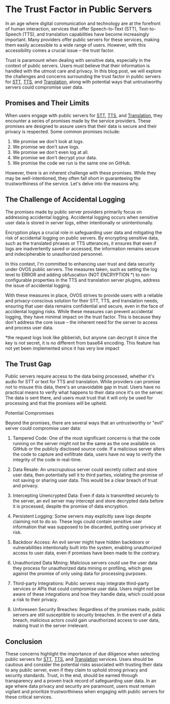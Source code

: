 # The Trust Factor in Public Servers

In an age where digital communication and technology are at the forefront of human interaction, services that offer Speech-to-Text (STT), Text-to-Speech (TTS), and translation capabilities have become increasingly important. 
Many providers offer public servers for these services, making them easily accessible to a wide range of users. 
However, with this accessibility comes a crucial issue – the trust factor.

Trust is paramount when dealing with sensitive data, especially in the context of public servers. Users must believe that their information is handled with the utmost care and privacy. 
In this blog post, we will explore the challenges and concerns surrounding the trust factor in public servers for [STT](https://github.com/OpenVoiceOS/ovos-stt-http-server), [TTS](https://github.com/OpenVoiceOS/ovos-tts-server), and [Translation](https://github.com/OpenVoiceOS/ovos-translate-server), along with potential ways that untrustworthy servers could compromise user data.

## Promises and Their Limits

When users engage with public servers for [STT](https://github.com/OpenVoiceOS/ovos-stt-http-server), [TTS](https://github.com/OpenVoiceOS/ovos-tts-server), and [Translation](https://github.com/OpenVoiceOS/ovos-translate-server), they encounter a series of promises made by the service providers. 
These promises are designed to assure users that their data is secure and their privacy is respected. Some common promises include:

1. We promise we don't look at logs.
2. We promise we don't save logs.
3. We promise we don't even log at all.
4. We promise we don't decrypt your data.
5. We promise the code we run is the same one on GitHub.

However, there is an inherent challenge with these promises. 
While they may be well-intentioned, they often fall short in guaranteeing the trustworthiness of the service. Let's delve into the reasons why.

## The Challenge of Accidental Logging

The promises made by public server providers primarily focus on addressing accidental logging. Accidental logging occurs when sensitive user data is stored in server logs, either intentionally or unintentionally.

Encryption plays a crucial role in safeguarding user data and mitigating the risk of accidental logging on public servers. 
By encrypting sensitive data, such as the translated phrases or TTS utterances, it ensures that even if logs are inadvertently saved or accessed, the information remains secure and indecipherable to unauthorized personnel. 

In this context, I'm committed to enhancing user trust and data security under OVOS public servers. 
The measures taken, such as setting the log level to ERROR and adding obfuscation (NOT ENCRYPTION *) to non-configurable properties in the TTS and translation server plugins, address the issue of accidental logging.  

With these measures in place, OVOS strives to provide users with a reliable and privacy-conscious solution for their STT, TTS, and translation needs, ensuring that user data remains confidential and secure, even in the face of accidental logging risks.
While these measures can prevent accidental logging, they have minimal impact on the trust factor. This is because they don't address the core issue – the inherent need for the server to access and process user data.

*the request logs look like gibberish, but anyone can decrypt it since the key is not secret, it is no different from base64 encoding. This feature has not yet been implemented since it has very low impact

## The Trust Gap

Public servers require access to the data being processed, whether it's audio for STT or text for TTS and translation. 
While providers can promise not to misuse this data, there's an unavoidable gap in trust. 
Users have no practical means to verify what happens to their data once it's on the server. 
The data is sent there, and users must trust that it will only be used for processing and that the promises will be upheld.

Potential Compromises

Beyond the promises, there are several ways that an untrustworthy or "evil" server could compromise user data:

1. Tampered Code: One of the most significant concerns is that the code running on the server might not be the same as the one available on GitHub or the publicly disclosed source code. If a malicious server alters the code to capture and exfiltrate data, users have no way to verify the integrity of the code in real-time.

2. Data Resale: An unscrupulous server could secretly collect and store user data, then potentially sell it to third parties, violating the promise of not saving or sharing user data. This would be a clear breach of trust and privacy.

3. Intercepting Unencrypted Data: Even if data is transmitted securely to the server, an evil server may intercept and store decrypted data before it is processed, despite the promise of data encryption.

4. Persistent Logging: Some servers may explicitly save logs despite claiming not to do so. These logs could contain sensitive user information that was supposed to be discarded, putting user privacy at risk.

5. Backdoor Access: An evil server might have hidden backdoors or vulnerabilities intentionally built into the system, enabling unauthorized access to user data, even if promises have been made to the contrary.

6. Unauthorized Data Mining: Malicious servers could use the user data they process for unauthorized data mining or profiling, which goes against the promise of only using data for processing purposes.

7. Third-party Integrations: Public servers may integrate third-party services or APIs that could compromise user data. Users might not be aware of these integrations and how they handle data, which could pose a risk to their privacy.

8. Unforeseen Security Breaches: Regardless of the promises made, public servers are still susceptible to security breaches. In the event of a data breach, malicious actors could gain unauthorized access to user data, making trust in the server irrelevant.

## Conclusion

These concerns highlight the importance of due diligence when selecting public servers for [STT](https://github.com/OpenVoiceOS/ovos-stt-http-server), [TTS](https://github.com/OpenVoiceOS/ovos-tts-server), and [Translation](https://github.com/OpenVoiceOS/ovos-translate-server) services. 
Users should be cautious and consider the potential risks associated with trusting their data to any public server, even if they claim to uphold strong privacy and security standards. 
Trust, in the end, should be earned through transparency and a proven track record of safeguarding user data. 
In an age where data privacy and security are paramount, users must remain vigilant and prioritize trustworthiness when engaging with public servers for these critical services.